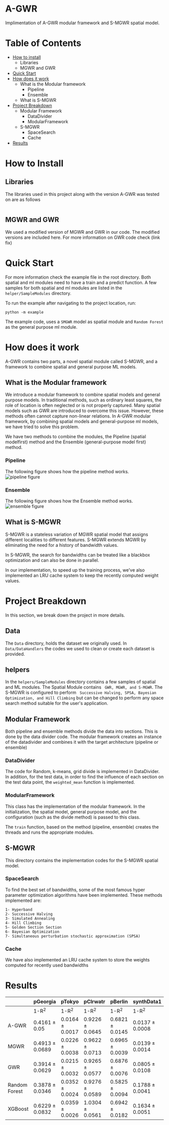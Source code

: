 # A-GWR

Implimentation of A-GWR modular framework and S-MGWR spatial model.

# Table of Contents

* [How to install](#how-to-install)
    + Libraries
    + MGWR and GWR
* [Quick Start](#quick-start)
* [How does it work](#How-does-it-work)
    + What is the Modular framework
      - Pipeline
      - Ensemble
    + What is S-MGWR
* [Project Breakdown](#project-breakdown)
    + Modular Framework
      - DataDivider
      - ModularFramework
    + S-MGWR
      - SpaceSearch
      - Cache
* [Results](#Results)

# How to Install

## Libraries

The libraries used in this project along with the version A-GWR was tested on are as follows

```
```

## MGWR and GWR

We used a modified version of MGWR and GWR in our code. The modified versions are included here. For more information on
GWR code check (link fix)

# Quick Start

For more information check the example file in the root directory. Both spatial and ml modules need to have a train and
a predict function. A few samples for both spatial and ml modules are listed in the ```helper/SampleModules```
directory.

To run the example after navigating to the project location, run:

```
python -m example
```

The example code, uses a ```SMGWR``` model as spatial module and ```Random Forest``` as the general purpose ml module.

# How does it work

A-GWR contains two parts, a novel spatial module called S-MGWR, and a framework to combine spatial and general purpose
ML models.

## What is the Modular framework

We introduce a modular framework to combine spatial models and general purpose models. In traditional methods, such as
ordinary least squares, the role of location is often neglected or is not properly captured. Many spatial models such as
GWR are introduced to overcome this issue. However, these methods often cannot capture non-linear relations. In A-GWR
modular framework, by combining spatial models and general-purpose ml models, we have tried to solve this problem.

We have two methods to combine the modules, the Pipeline (spatial modelfirst) method and the Ensemble (general-purpose
model first) method.

### Pipeline

The following figure shows how the pipeline method works.
![pipeline figure](Images/new_pipeline_color.PNG?raw=true)

### Ensemble

The following figure shows how the Ensemble method works.
![ensemble figure](Images/new_ens_color.PNG?raw=true)

## What is S-MGWR

S-MGWR is a stateless variation of MGWR spatial model that assigns different localities to different features. S-MGWR
extends MGWR by eliminating the need for a history of bandwidth values.

In S-MGWR, the search for bandwidths can be treated like a blackbox optimization and can also be done in parallel.

In our implementation, to speed up the training process, we've also implemented an LRU cache system to keep the recently
computed weight values.

# Project Breakdown

In this section, we break down the project in more details.

## Data

The ``` Data ``` directory, holds the dataset we originally used. In ``` Data/DataHandlers``` the codes we used to clean
or create each dataset is provided.

## helpers

In the ```helpers/SampleModules``` directory contains a few samples of spatial and ML modules. The Spatial Module
contains ``` GWR, MGWR, and S-MGWR```. The S-MGWR is configured to
perform ``` Successive Halving, SPSA, Bayesian Optimization, and Hill Climbing``` but can be changed to perform any
space search method suitable for the user's application.

## Modular Framework

Both pipeline and ensemble methods divide the data into sections. This is done by the data divider code. The modular
framework creates an instance of the datadivider and combines it with the target architecture (pipeline or ensemble)

### DataDivider

The code for Random, k-means, grid divide is implemented in DataDivider. In addition, for the test data, in order to
find the influence of each section on the test data point, the ``` weighted_mean ``` function is implemented.

### ModularFramework

This class has the implementation of the modular framework. In the initialization, the spatial model, general purpose
model, and the configuration (such as the divide method) is passed to this class.

The ``` train ``` function, based on the method (pipeline, ensemble) creates the threads and runs the appropriate
modules.

## S-MGWR

This directory contains the implementation codes for the S-MGWR spatial model.

### SpaceSearch

To find the best set of bandwidths, some of the most famous hyper parameter optimization algorithms have been
implemented. These methods implemented are:

```
1- Hyperband
2- Successive Halving
3- Simulated Annealing
4- Hill Climbing
5- Golden Section Section
6- Bayesian Optimization
7- Simultaneous perturbation stochastic approximation (SPSA)
```

### Cache

We have also implemented an LRU cache system to store the weights computed for recently used bandwidths



# Results
|               | pGeorgia         | pTokyo          | pClrwatr        | pBerlin         | synthData1      | synthData2       | kingHousePrices  | NYCAirBnb        |
|---------------|------------------|-----------------|-----------------|-----------------|-----------------|------------------|------------------|------------------|
|               | 1-R<sup>2</sup>  | 1-R<sup>2</sup> | 1-R<sup>2</sup> | 1-R<sup>2</sup> | 1-R<sup>2</sup> | 1-R<sup>2</sup>  | 1-R<sup>2</sup>  | 1-R<sup>2</sup>  |
| A-GWR         | 0.4161 ± 0.05    | 0.0164 ± 0.0017 | 0.9226 ± 0.0645 | 0.6821 ± 0.0145 | 0.0137 ± 0.0008 | 0.061 ± 0.0068   | 0.1109  | 0.4181           |
| MGWR          | 0.4913 ± 0.0689  | 0.0226 ± 0.0038 | 0.9622 ± 0.0713 | 0.6965 ± 0.0039 | 0.0139 ± 0.0014 | 0.0999 ±  0.009  |          0.1341        |       0.4378           |
| GWR           | 0.3914 ± 0.0629  | 0.0215 ± 0.0032 | 0.9265 ± 0.0577 | 0.6876 ± 0.0076 | 0.0805 ± 0.0108 | 0.1168 ± 0.0068  | 0.1295   |      0.4284            |
| Random Forest | 0.3878 ± 0.0346  | 0.0352 ± 0.0024 | 0.9276 ± 0.0589 | 0.5825 ± 0.0094 | 0.1788 ± 0.0041 | 0.1240 ± 0.0019  | 0.1216   | 0.3927  |
| XGBoost       | 0.6229 ± 0.0832  | 0.0359 ± 0.0026 | 1.0304 ± 0.0561 | 0.6942 ± 0.0182 | 0.1634 ± 0.0051 | 0.1042 ±  0.0008 | 0.1165   | 0.4092  |
